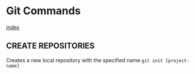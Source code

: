 # Git Commands
[index](/index.md)

## CREATE REPOSITORIES
Creates a new local repository with the specified name
`git init [project-name]`
